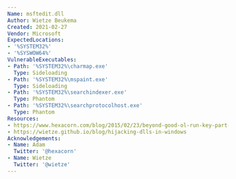 ```yaml
---
Name: msftedit.dll
Author: Wietze Beukema
Created: 2021-02-27
Vendor: Microsoft
ExpectedLocations:
- '%SYSTEM32%'
- '%SYSWOW64%'
VulnerableExecutables:
- Path: '%SYSTEM32%\charmap.exe'
  Type: Sideloading
- Path: '%SYSTEM32%\mspaint.exe'
  Type: Sideloading
- Path: '%SYSTEM32%\searchindexer.exe'
  Type: Phantom
- Path: '%SYSTEM32%\searchprotocolhost.exe'
  Type: Phantom  
Resources:
- https://www.hexacorn.com/blog/2015/02/23/beyond-good-ol-run-key-part-28/
- https://wietze.github.io/blog/hijacking-dlls-in-windows
Acknowledgements:
- Name: Adam
  Twitter: '@hexacorn'
- Name: Wietze
  Twitter: '@wietze'
---
```

